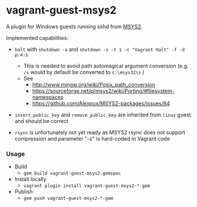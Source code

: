 vagrant-guest-msys2
==============

A plugin for Windows guests running sshd from [MSYS2](https://sourceforge.net/p/msys2/wiki/Home/).

Implemented capabilities:
 * `halt` with `shutdown -a` and `shutdown -s -t 1 -c "Vagrant Halt" -f -d p:4:1`
   * This is needed to avoid path automagical argument conversion (e.g. `/s` would by default be converted to `c:\msys32\s` )
   * See 
     * http://www.mingw.org/wiki/Posix_path_conversion
     * https://sourceforge.net/p/msys2/wiki/Porting/#filesystem-namespaces
     * https://github.com/Alexpux/MSYS2-packages/issues/84

 * `insert_public_key` and `remove_public_key` are inherited from `linux` guest and should be correct
 * `rsync` is unfortunately not yet ready as MSYS2 rsync does not support compression and parameter "-z" is hard-coded in Vagrant code

### Usage

 * Build
   * `gem build vagrant-guest-msys2.gemspec`
 * Install locally
   * `vagrant plugin install vagrant-guest-msys2-*.gem`
 * Publish
   * `gem push vagrant-guest-msys2-*.gem`
